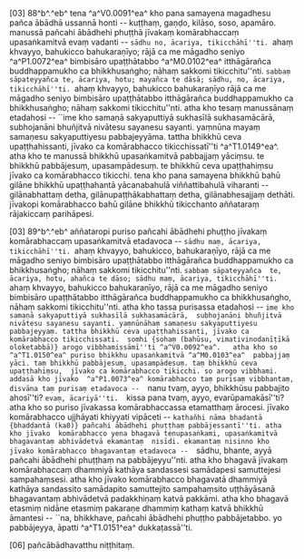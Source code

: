 [03] 88^b^.^eb^ tena ^a^V0.0091^ea^ kho pana samayena magadhesu pañca ābādhā ussannā honti -- kuṭṭhaṃ, gaṇḍo,  kilāso, soso, apamāro. manussā pañcahi ābādhehi phuṭṭhā jīvakaṃ komārabhaccaṃ  upasaṅkamitvā evaṃ vadanti -- ``sādhu no, ācariya, tikicchāhī''ti. ``ahaṃ khvayyo,  bahukicco bahukaraṇīyo; rājā ca me māgadho seniyo ^a^P1.0072^ea^ bimbisāro  upaṭṭhātabbo ^a^M0.0102^ea^ itthāgārañca buddhappamukho ca bhikkhusaṅgho; nāhaṃ sakkomi tikicchitu''nti.  ``sabbaṃ sāpateyyañca te, ācariya, hotu; mayañca te dāsā; sādhu, no, ācariya,  tikicchāhī''ti. ``ahaṃ khvayyo, bahukicco bahukaraṇīyo rājā ca me māgadho  seniyo bimbisāro upaṭṭhātabbo itthāgārañca buddhappamukho ca bhikkhusaṅgho; nāhaṃ  sakkomi tikicchitu''nti. atha kho tesaṃ manussānaṃ etadahosi -- ``ime kho samaṇā  sakyaputtiyā sukhasīlā sukhasamācārā, subhojanāni bhuñjitvā nivātesu sayanesu  sayanti. yaṃnūna mayaṃ samaṇesu sakyaputtiyesu pabbajeyyāma. tattha bhikkhū ceva upaṭṭhahissanti,  jīvako ca komārabhacco tikicchissatī''ti ^a^T1.0149^ea^. atha kho te manussā bhikkhū upasaṅkamitvā  pabbajjaṃ yāciṃsu. te bhikkhū pabbājesuṃ, upasampādesuṃ. te bhikkhū ceva upaṭṭhahiṃsu  jīvako ca komārabhacco tikicchi. tena kho pana samayena bhikkhū bahū gilāne  bhikkhū upaṭṭhahantā yācanabahulā viññattibahulā viharanti -- gilānabhattaṃ detha, gilānupaṭṭhākabhattaṃ  detha, gilānabhesajjaṃ dethāti. jīvakopi komārabhacco bahū gilāne bhikkhū  tikicchanto aññataraṃ rājakiccaṃ parihāpesi.

[03] 89^b^.^eb^ aññataropi puriso pañcahi ābādhehi phuṭṭho jīvakaṃ komārabhaccaṃ upasaṅkamitvā  etadavoca -- ``sādhu maṃ, ācariya, tikicchāhī''ti. ``ahaṃ khvayyo, bahukicco,  bahukaraṇīyo, rājā ca me māgadho seniyo bimbisāro upaṭṭhātabbo itthāgārañca  buddhappamukho ca bhikkhusaṅgho; nāhaṃ sakkomi tikicchitu''nti. ``sabbaṃ sāpateyyañca  te, ācariya, hotu, ahañca te dāso; sādhu maṃ, ācariya, tikicchāhī''ti.  ``ahaṃ khvayyo, bahukicco bahukaraṇīyo, rājā ca me māgadho seniyo bimbisāro  upaṭṭhātabbo itthāgārañca buddhappamukho ca bhikkhusaṅgho, nāhaṃ sakkomi tikicchitu''nti.  atha kho tassa purisassa etadahosi -- ``ime kho samaṇā sakyaputtiyā sukhasīlā sukhasamācārā,  subhojanāni bhuñjitvā nivātesu sayanesu sayanti. yaṃnūnāhaṃ samaṇesu sakyaputtiyesu  pabbajeyyaṃ. tattha bhikkhū ceva upaṭṭhahissanti, jīvako ca komārabhacco tikicchissati.  somhi {sohaṃ (bahūsu, vimativinodanīṭīkā oloketabbā)} arogo vibbhamissāmī''ti ^a^V0.0092^ea^.   atha kho so ^a^T1.0150^ea^ puriso bhikkhu upasaṅkamitvā ^a^M0.0103^ea^  pabbajjaṃ yāci. taṃ bhikkhū pabbājesuṃ, upasampādesuṃ. taṃ bhikkhū ceva upaṭṭhahiṃsu,  jīvako ca komārabhacco tikicchi. so arogo vibbhami. addasā kho jīvako  ^a^P1.0073^ea^ komārabhacco taṃ purisaṃ vibbhantaṃ, disvāna taṃ purisaṃ etadavoca --  ``nanu tvaṃ, ayyo, bhikkhūsu pabbajito ahosī''ti? ``evaṃ, ācariyā''ti.  ``kissa pana tvaṃ, ayyo, evarūpamakāsī''ti? atha kho so puriso jīvakassa komārabhaccassa  etamatthaṃ ārocesi. jīvako komārabhacco ujjhāyati khiyyati vipāceti --  ``kathañhi nāma bhadantā {bhaddantā (ka0)} pañcahi ābādhehi phuṭṭhaṃ pabbājessantī''ti. atha kho jīvako  komārabhacco yena bhagavā tenupasaṅkami, upasaṅkamitvā bhagavantaṃ abhivādetvā ekamantaṃ  nisīdi. ekamantaṃ nisinno kho jīvako komārabhacco bhagavantaṃ etadavoca --  ``sādhu, bhante, ayyā pañcahi ābādhehi phuṭṭhaṃ na pabbājeyyu''nti. atha kho bhagavā  jīvakaṃ komārabhaccaṃ dhammiyā kathāya sandassesi samādapesi samuttejesi sampahaṃsesi.  atha kho jīvako komārabhacco bhagavatā dhammiyā kathāya sandassito samādapito samuttejito  sampahaṃsito uṭṭhāyāsanā bhagavantaṃ abhivādetvā padakkhiṇaṃ katvā pakkāmi. atha  kho bhagavā etasmiṃ nidāne etasmiṃ pakaraṇe dhammiṃ kathaṃ katvā bhikkhū āmantesi --  ``na, bhikkhave, pañcahi ābādhehi phuṭṭho pabbājetabbo. yo pabbājeyya, āpatti  ^a^T1.0151^ea^ dukkaṭassā''ti.

[06] pañcābādhavatthu niṭṭhitaṃ.
